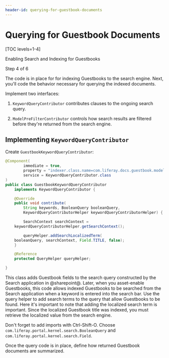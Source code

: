 ```yaml
---
header-id: querying-for-guestbook-documents
---
```


# Querying for Guestbook Documents

[TOC levels=1-4]

<div class="learn-path-step row">
    <p id="stepTitle">Enabling Search and Indexing for Guestbooks</p><p>Step 4 of 6</p>
</div>

The code is in place for for indexing Guestbooks to the search engine. Next,
you'll code the behavior necessary for querying the indexed documents.

Implement two interfaces:

1.  `KeywordQueryContributor` contributes clauses to the ongoing search query.

2.  `ModelPreFilterContributor` controls how search results are filtered before
    they're returned from the search engine.

## Implementing `KeywordQueryContributor`

Create `GuestbookKeywordQueryContributor`: 

```java
@Component(
        immediate = true,
        property = "indexer.class.name=com.liferay.docs.guestbook.model.Guestbook",
        service = KeywordQueryContributor.class
)
public class GuestbookKeywordQueryContributor
    implements KeywordQueryContributor {

    @Override
    public void contribute(
        String keywords, BooleanQuery booleanQuery,
        KeywordQueryContributorHelper keywordQueryContributorHelper) {

        SearchContext searchContext =
    keywordQueryContributorHelper.getSearchContext();

        queryHelper.addSearchLocalizedTerm(
    booleanQuery, searchContext, Field.TITLE, false);
    }

    @Reference
    protected QueryHelper queryHelper;

}
```

This class adds Guestbook fields to the search query constructed by the Search
application in @sharepoint@. Later, when you asset-enable Guestbooks, this code
allows indexed Guestbooks to be searched from the Search application when
a keyword is entered into the search bar. Use the query helper to add search
terms to the query that allow Guestbooks to be found. Here it's important to
note that adding the localized search term is important. Since the localized
Guestbook title was indexed, you must retrieve the localized value from the
search engine.

Don't forget to add imports with Ctrl-Shift-O. Choose
`com.liferay.portal.kernel.search.BooleanQuery` and
`com.liferay.portal.kernel.search.Field`. 

Once the query code is in place, define how returned Guestbook documents are
summarized. 
